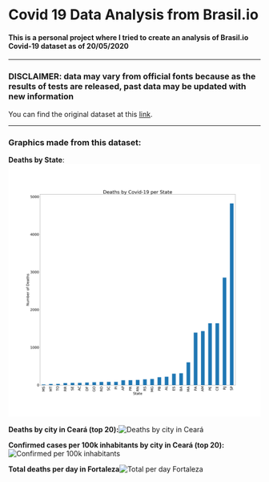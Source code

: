 # Covid 19 Data Analysis from Brasil.io

#### This is a personal project where I tried to create an analysis of Brasil.io Covid-19 dataset as of 20/05/2020
---

### DISCLAIMER: data may vary from official fonts because as the results of tests are released, past data may be updated with new information

You can find the original dataset at this [link](https://www.kaggle.com/rafaelds/covid19-brasilio).

---

### Graphics made from this dataset:
**Deaths by State**:![Deaths by state](./figures/deaths-per-state.png)

**Deaths by city in Ceará (top 20):**![Deaths by city in Ceará](./figures/deaths-ceara.png)

**Confirmed cases per 100k inhabitants by city in Ceará (top 20):** ![Confirmed per 100k inhabitants](./figures/confirmed-cases-ceara-per-100k.png)

**Total deaths per day in Fortaleza**![Total per day Fortaleza](./figures/deaths-fortaleza.png)
